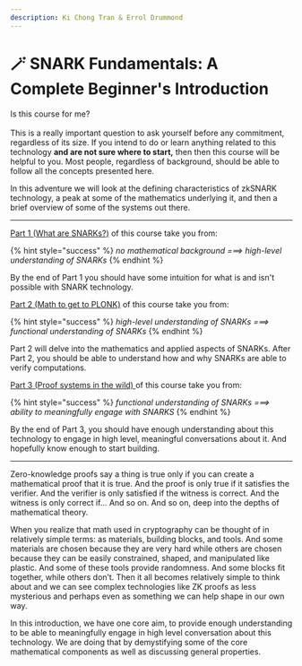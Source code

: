```yaml
---
description: Ki Chong Tran & Errol Drummond
---
```


# 🪄 SNARK Fundamentals: A Complete Beginner's Introduction

Is this course for me? \
\
This is a really important question to ask yourself before any commitment, regardless of its size. If you intend to do or learn anything related to this technology **and are not sure where to start,** then then this course will be helpful to you. Most people, regardless of background, should be able to follow all the concepts presented here.&#x20;

In this adventure we will look at the defining characteristics of zkSNARK technology, a peak at some of the mathematics underlying it, and then a brief overview of some of the systems out there.

***

[Part 1 (What are SNARKs?)](part-1/) of this course take you from:

{% hint style="success" %}
_no mathematical background ===> high-level understanding of SNARKs_
{% endhint %}

By the end of Part 1 you should have some intuition for what is and isn't possible with SNARK technology.

[Part 2 (Math to get to PLONK)](part-2/) of this course take you from:

{% hint style="success" %}
_high-level understanding of SNARKs ===> functional understanding of SNARKs_
{% endhint %}

Part 2 will delve into the mathematics and applied aspects of SNARKs. After Part 2, you should be able to understand how and why SNARKs are able to verify computations.

[Part 3 (Proof systems in the wild) ](part-3/)of this course take you from:

{% hint style="success" %}
_functional understanding of SNARKs ===> ability to meaningfully engage with SNARKS_
{% endhint %}

By the end of Part 3, you should have enough understanding about this technology to engage in high level, meaningful conversations about it. And hopefully know enough to start building.

***

Zero-knowledge proofs say a thing is true only if you can create a mathematical proof that it is true. And the proof is only true if it satisfies the verifier. And the verifier is only satisfied if the witness is correct. And the witness is only correct if… And so on. And so on, deep into the depths of mathematical theory.&#x20;

When you realize that math used in cryptography can be thought of in relatively simple terms: as materials, building blocks, and tools. And some materials are chosen because they are very hard while others are chosen because they can be easily constrained, shaped, and manipulated like plastic. And some of these tools provide randomness. And some blocks fit together, while others don’t. Then it all becomes relatively simple to think about and we can see complex technologies like ZK proofs as less mysterious and perhaps even as something we can help shape in our own way.

In this introduction, we have one core aim, to provide enough understanding to be able to meaningfully engage in high level conversation about this technology. We are doing that by demystifying some of the core mathematical components as well as discussing general properties.
